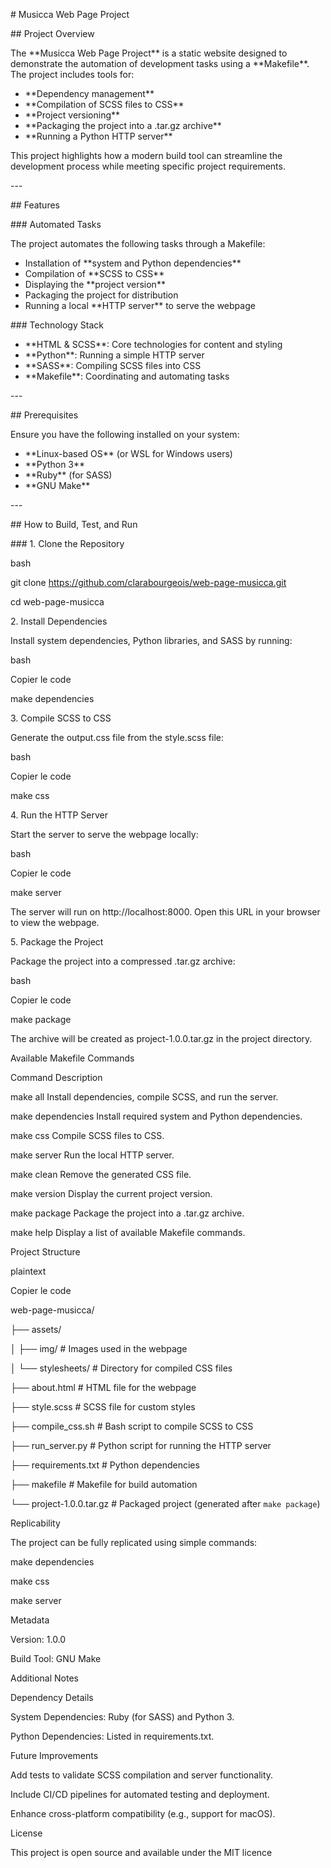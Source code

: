 \# Musicca Web Page Project

\## Project Overview

The \*\*Musicca Web Page Project\*\* is a static website designed to demonstrate the automation of development tasks using a \*\*Makefile\*\*. The project includes tools for:

- \*\*Dependency management\*\*
- \*\*Compilation of SCSS files to CSS\*\*
- \*\*Project versioning\*\*
- \*\*Packaging the project into a .tar.gz archive\*\*
- \*\*Running a Python HTTP server\*\*

This project highlights how a modern build tool can streamline the development process while meeting specific project requirements.

\---

\## Features

\### Automated Tasks

The project automates the following tasks through a Makefile:

- Installation of \*\*system and Python dependencies\*\*
- Compilation of \*\*SCSS to CSS\*\*
- Displaying the \*\*project version\*\*
- Packaging the project for distribution
- Running a local \*\*HTTP server\*\* to serve the webpage

\### Technology Stack

- \*\*HTML & SCSS\*\*: Core technologies for content and styling
- \*\*Python\*\*: Running a simple HTTP server
- \*\*SASS\*\*: Compiling SCSS files into CSS
- \*\*Makefile\*\*: Coordinating and automating tasks

\---

\## Prerequisites

Ensure you have the following installed on your system:

- \*\*Linux-based OS\*\* (or WSL for Windows users)
- \*\*Python 3\*\*
- \*\*Ruby\*\* (for SASS)
- \*\*GNU Make\*\*

\---

\## How to Build, Test, and Run

\### 1. Clone the Repository

bash

git clone https://github.com/clarabourgeois/web-page-musicca.git

cd web-page-musicca

2\. Install Dependencies

Install system dependencies, Python libraries, and SASS by running:

bash

Copier le code

make dependencies

3\. Compile SCSS to CSS

Generate the output.css file from the style.scss file:

bash

Copier le code

make css

4\. Run the HTTP Server

Start the server to serve the webpage locally:

bash

Copier le code

make server

The server will run on http://localhost:8000. Open this URL in your browser to view the webpage.

5\. Package the Project

Package the project into a compressed .tar.gz archive:

bash

Copier le code

make package

The archive will be created as project-1.0.0.tar.gz in the project directory.

Available Makefile Commands

Command	Description

make all	Install dependencies, compile SCSS, and run the server.

make dependencies	Install required system and Python dependencies.

make css	Compile SCSS files to CSS.

make server	Run the local HTTP server.

make clean	Remove the generated CSS file.

make version	Display the current project version.

make package	Package the project into a .tar.gz archive.

make help	Display a list of available Makefile commands.

Project Structure

plaintext

Copier le code

web-page-musicca/

├── assets/

│   ├── img/                 # Images used in the webpage

│   └── stylesheets/         # Directory for compiled CSS files

├── about.html               # HTML file for the webpage

├── style.scss               # SCSS file for custom styles

├── compile\_css.sh           # Bash script to compile SCSS to CSS

├── run\_server.py            # Python script for running the HTTP server

├── requirements.txt         # Python dependencies

├── makefile                 # Makefile for build automation

└── project-1.0.0.tar.gz     # Packaged project (generated after `make package`)

Replicability

The project can be fully replicated using simple commands:

make dependencies

make css

make server

Metadata

Version: 1.0.0

Build Tool: GNU Make

Additional Notes

Dependency Details

System Dependencies: Ruby (for SASS) and Python 3.

Python Dependencies: Listed in requirements.txt.

Future Improvements

Add tests to validate SCSS compilation and server functionality.

Include CI/CD pipelines for automated testing and deployment.

Enhance cross-platform compatibility (e.g., support for macOS).

License

This project is open source and available under the MIT licence

